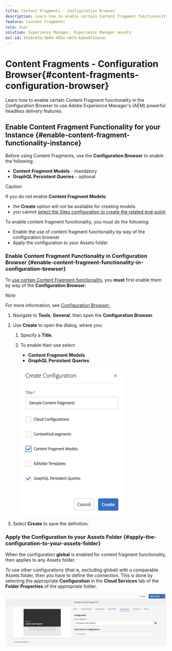 ```yaml
---
title: Content Fragments - Configuration Browser
description: Learn how to enable certain Content Fragment functionality in the Configuration Browser to use Adobe Experience Manager's powerful headless delivery features.
feature: Content Fragments
role: User
solution: Experience Manager, Experience Manager Assets
exl-id: b526cd3a-9b04-403a-a6f4-6abe973aaeac
---
```

# Content Fragments - Configuration Browser{#content-fragments-configuration-browser}

Learn how to enable certain Content Fragment functionality in the Configuration Browser to use Adobe Experience Manager's (AEM) powerful headless delivery features.

## Enable Content Fragment Functionality for your Instance {#enable-content-fragment-functionality-instance}

Before using Content Fragments, use the **Configuration Browser** to enable the following:

* **Content Fragment Models** - mandatory
* **GraphQL Persistent Queries** - optional

>[!CAUTION]
>
>If you do not enable **Content Fragment Models**:
>
>* the **Create** option will not be available for creating models.
>* you cannot [select the Sites configuration to create the related end-point](/help/sites-developing/headless/graphql-api/graphql-endpoint.md#enabling-graphql-endpoint).

To enable content fragment functionality, you must do the following:

* Enable the use of content fragment functionality by way of the configuration browser
* Apply the configuration to your Assets folder

### Enable Content Fragment Functionality in Configuration Browser {#enable-content-fragment-functionality-in-configuration-browser}

To [use certain Content Fragment functionality](#creating-a-content-fragment-model), you **must** first enable them by way of the **Configuration Browser**:

>[!NOTE]
>
>For more information, see [Configuration Browser:](/help/sites-administering/configurations.md#using-configuration-browser).

1. Navigate to **Tools**, **General**, then open the **Configuration Browser**.

1. Use **Create** to open the dialog, where you:

   1. Specify a **Title**.
   1. To enable their use select 
      * **Content Fragment Models** 
      * **GraphQL Persistent Queries**

      ![Define configuration](assets/cfm-conf-01.png)

1. Select **Create** to save the definition.

<!-- 1. Select the location appropriate to your website. -->

### Apply the Configuration to your Assets Folder {#apply-the-configuration-to-your-assets-folder}

When the configuration **global** is enabled for content fragment functionality, then applies to any Assets folder.

To use other configurations (that is, excluding global) with a comparable Assets folder, then you have to define the connection. This is done by selecting the appropriate **Configuration** in the **Cloud Services** tab of the **Folder Properties** of the appropriate folder.

![Apply configuration](assets/cfm-conf-02.png)
